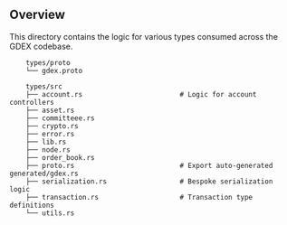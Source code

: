 ## Overview
 
This directory contains the logic for various types consumed across the GDEX codebase.

```
    types/proto
    └── gdex.proto
    
    types/src
    ├── account.rs                        # Logic for account controllers
    ├── asset.rs                         
    ├── committeee.rs
    ├── crypto.rs
    ├── error.rs
    ├── lib.rs
    ├── node.rs
    ├── order_book.rs
    ├── proto.rs                          # Export auto-generated generated/gdex.rs
    ├── serialization.rs                  # Bespoke serialization logic
    ├── transaction.rs                    # Transaction type definitions 
    └── utils.rs
```
